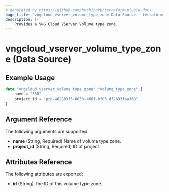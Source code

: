 ```yaml
---
# generated by https://github.com/hashicorp/terraform-plugin-docs
page_title: "vngcloud_vserver_volume_type_zone Data Source - terraform-provider-vngcloud"
description: |-
    Provides a VNG Cloud VServer Volume type zone. 
---
```


# vngcloud_vserver_volume_type_zone (Data Source)



## Example Usage

```terraform
data "vngcloud_vserver_volume_type_zone" "volume_type_zone" {
    name = "SSD"
    project_id = "pro-462803f3-6858-466f-bf05-df2b33faa360"
}
```

## Argument Reference

The following arguments are supported:

- **name** (String, Required) Name of volume type zone.
- **project_id** (String, Required) ID of project.

## Attributes Reference

The following attributes are exported:

- **id** (String) The ID of this volume type zone.


